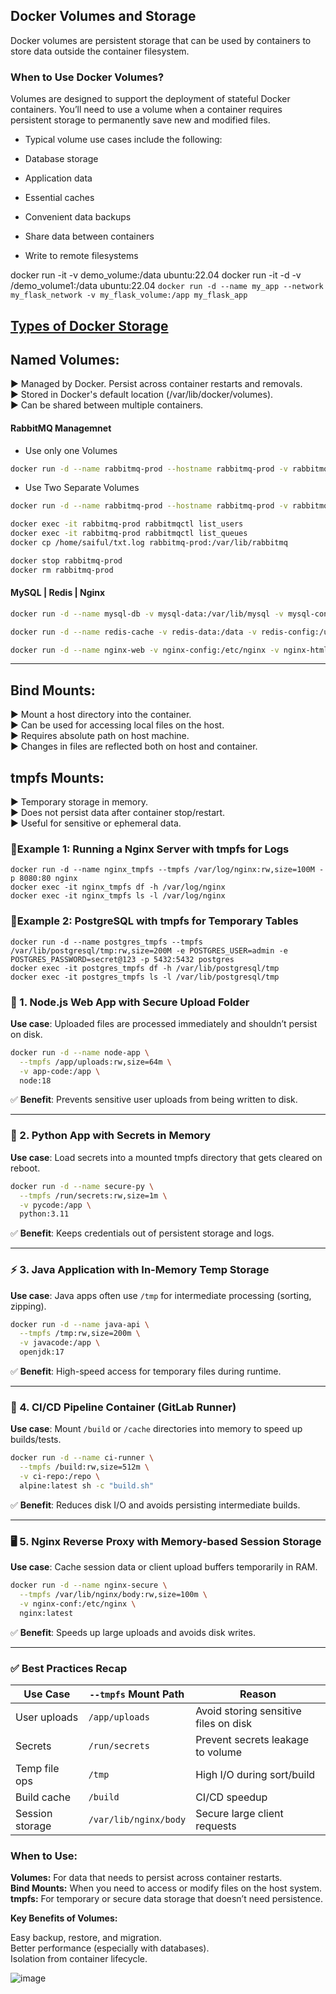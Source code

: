 ## Docker Volumes and Storage

Docker volumes are persistent storage that can be used by containers to store data outside the container filesystem.

### When to Use Docker Volumes?
Volumes are designed to support the deployment of stateful Docker containers. You’ll need to use a volume when a container requires persistent storage to permanently save new and modified files.

- Typical volume use cases include the following:

 - Database storage
 - Application data 
 - Essential caches
 - Convenient data backups
 - Share data between containers 
 - Write to remote filesystems 

docker run -it -v demo_volume:/data ubuntu:22.04
docker run -it -d -v /demo_volume1:/data ubuntu:22.04
`docker run -d --name my_app --network my_flask_network -v my_flask_volume:/app my_flask_app`

## [Types of Docker Storage](https://virtualizationreview.com/articles/2022/12/22/docker4.aspx)

## Named Volumes:

▶ Managed by Docker. Persist across container restarts and removals.\
▶ Stored in Docker's default location (/var/lib/docker/volumes).\
▶ Can be shared between multiple containers.


#### RabbitMQ Managemnet
- Use only one Volumes
```sh
docker run -d --name rabbitmq-prod --hostname rabbitmq-prod -v rabbitmq_data:/var/lib/rabbitmq --restart unless-stopped -p 5672:5672 -p 15672:15672 rabbitmq:management
```

- Use Two Separate Volumes
```sh
docker run -d --name rabbitmq-prod --hostname rabbitmq-prod -v rabbitmq-data:/var/lib/rabbitmq -v rabbitmq-config:/etc/rabbitmq --restart unless-stopped -p 5672:5672 -p 15672:15672 rabbitmq:management
```
```sh
docker exec -it rabbitmq-prod rabbitmqctl list_users
docker exec -it rabbitmq-prod rabbitmqctl list_queues
docker cp /home/saiful/txt.log rabbitmq-prod:/var/lib/rabbitmq
```
```sh
docker stop rabbitmq-prod 
docker rm rabbitmq-prod
```

#### MySQL | Redis | Nginx

```sh
docker run -d --name mysql-db -v mysql-data:/var/lib/mysql -v mysql-config:/etc/mysql -e MYSQL_ROOT_PASSWORD=secret mysql:8
```
```sh
docker run -d --name redis-cache -v redis-data:/data -v redis-config:/usr/local/etc/redis redis:7
```
```sh
docker run -d --name nginx-web -v nginx-config:/etc/nginx -v nginx-html:/usr/share/nginx/html -p 80:80 nginx:alpine
```
---

## Bind Mounts:

▶ Mount a host directory into the container.\
▶ Can be used for accessing local files on the host.\
▶ Requires absolute path on host machine.\
▶ Changes in files are reflected both on host and container.


## tmpfs Mounts:

▶ Temporary storage in memory.\
▶ Does not persist data after container stop/restart.\
▶ Useful for sensitive or ephemeral data.



### 📌Example 1: Running a Nginx Server with tmpfs for Logs

`docker run -d --name nginx_tmpfs --tmpfs /var/log/nginx:rw,size=100M -p 8080:80 nginx`\
`docker exec -it nginx_tmpfs df -h /var/log/nginx`\
`docker exec -it nginx_tmpfs ls -l /var/log/nginx`

### 📌Example 2: PostgreSQL with tmpfs for Temporary Tables
`docker run -d --name postgres_tmpfs --tmpfs /var/lib/postgresql/tmp:rw,size=200M -e POSTGRES_USER=admin -e POSTGRES_PASSWORD=secret@123 -p 5432:5432 postgres`\
`docker exec -it postgres_tmpfs df -h /var/lib/postgresql/tmp`\
`docker exec -it postgres_tmpfs ls -l /var/lib/postgresql/tmp`


### 🔁 1. Node.js Web App with Secure Upload Folder

**Use case**: Uploaded files are processed immediately and shouldn’t persist on disk.

```bash
docker run -d --name node-app \
  --tmpfs /app/uploads:rw,size=64m \
  -v app-code:/app \
  node:18
```

✅ **Benefit**: Prevents sensitive user uploads from being written to disk.

---

### 🔐 2. Python App with Secrets in Memory

**Use case**: Load secrets into a mounted tmpfs directory that gets cleared on reboot.

```bash
docker run -d --name secure-py \
  --tmpfs /run/secrets:rw,size=1m \
  -v pycode:/app \
  python:3.11
```

✅ **Benefit**: Keeps credentials out of persistent storage and logs.

---

### ⚡ 3. Java Application with In-Memory Temp Storage

**Use case**: Java apps often use `/tmp` for intermediate processing (sorting, zipping).

```bash
docker run -d --name java-api \
  --tmpfs /tmp:rw,size=200m \
  -v javacode:/app \
  openjdk:17
```

✅ **Benefit**: High-speed access for temporary files during runtime.

---

### 🧪 4. CI/CD Pipeline Container (GitLab Runner)

**Use case**: Mount `/build` or `/cache` directories into memory to speed up builds/tests.

```bash
docker run -d --name ci-runner \
  --tmpfs /build:rw,size=512m \
  -v ci-repo:/repo \
  alpine:latest sh -c "build.sh"
```

✅ **Benefit**: Reduces disk I/O and avoids persisting intermediate builds.

---

### 🖥️ 5. Nginx Reverse Proxy with Memory-based Session Storage

**Use case**: Cache session data or client upload buffers temporarily in RAM.

```bash
docker run -d --name nginx-secure \
  --tmpfs /var/lib/nginx/body:rw,size=100m \
  -v nginx-conf:/etc/nginx \
  nginx:latest
```

✅ **Benefit**: Speeds up large uploads and avoids disk writes.

---

### ✅ Best Practices Recap

| Use Case             | `--tmpfs` Mount Path       | Reason                                 |
|----------------------|----------------------------|----------------------------------------|
| User uploads         | `/app/uploads`             | Avoid storing sensitive files on disk  |
| Secrets              | `/run/secrets`             | Prevent secrets leakage to volume      |
| Temp file ops        | `/tmp`                     | High I/O during sort/build             |
| Build cache          | `/build`                   | CI/CD speedup                          |
| Session storage      | `/var/lib/nginx/body`      | Secure large client requests           



### When to Use:

**Volumes:** For data that needs to persist across container restarts.\
**Bind Mounts:** When you need to access or modify files on the host system.\
**tmpfs:** For temporary or secure data storage that doesn’t need persistence.

**Key Benefits of Volumes:**

Easy backup, restore, and migration.\
Better performance (especially with databases).\
Isolation from container lifecycle.




![image](https://github.com/saifulislam88/docker/assets/68442870/0e56ca7a-8b0e-455b-8b8e-ae92660e00e4)
